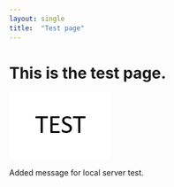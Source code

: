 ```yaml
---
layout: single
title:  "Test page"
---
```


# This is the test page.

![TEST](../images/2025-06-17-test/TEST.png)

Added message for local server test.
